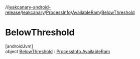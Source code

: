 //[leakcanary-android-release](../../../../../index.md)/[leakcanary](../../../index.md)/[ProcessInfo](../../index.md)/[AvailableRam](../index.md)/[BelowThreshold](index.md)

# BelowThreshold

[androidJvm]\
object [BelowThreshold](index.md) : [ProcessInfo.AvailableRam](../index.md)
